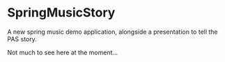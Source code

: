 # SpringMusicStory
A new spring music demo application, alongside a presentation to tell the PAS story.

Not much to see here at the moment...
